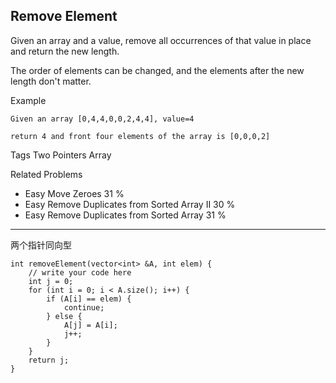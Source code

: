 ## Remove Element  ##

Given an array and a value, remove all occurrences of that value in place and return the new length.

The order of elements can be changed, and the elements after the new length don't matter.

Example

	Given an array [0,4,4,0,0,2,4,4], value=4
	
	return 4 and front four elements of the array is [0,0,0,2]

Tags 
Two Pointers Array

Related Problems 

- Easy Move Zeroes 31 %
- Easy Remove Duplicates from Sorted Array II 30 %
- Easy Remove Duplicates from Sorted Array 31 %

----------
两个指针同向型

	int removeElement(vector<int> &A, int elem) {
	    // write your code here
	    int j = 0;
	    for (int i = 0; i < A.size(); i++) {
	        if (A[i] == elem) {
	            continue;
	        } else {
	            A[j] = A[i];
	            j++;
	        }
	    }
	    return j;
	}